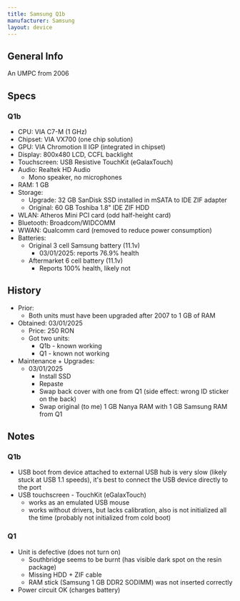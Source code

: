 ```yaml
---
title: Samsung Q1b
manufacturer: Samsung
layout: device
---
```


## General Info

An UMPC from 2006

## Specs

### Q1b

-   CPU: VIA C7-M (1 GHz)
-   Chipset: VIA VX700 (one chip solution)
-   GPU: VIA Chromotion II IGP (integrated in chipset)
-   Display: 800x480 LCD, CCFL backlight
-   Touchscreen: USB Resistive TouchKit (eGalaxTouch)
-   Audio: Realtek HD Audio
    -   Mono speaker, no microphones
-   RAM: 1 GB
-   Storage:
    -   Upgrade: 32 GB SanDisk SSD installed in mSATA to IDE ZIF adapter
    -   Original: 60 GB Toshiba 1.8" IDE ZIF HDD
-   WLAN: Atheros Mini PCI card (odd half-height card)
-   Bluetooth: Broadcom/WIDCOMM
-   WWAN: Qualcomm card (removed to reduce power consumption)
-   Batteries:
    -   Original 3 cell Samsung battery (11.1v)
        -   03/01/2025: reports 76.9% health
    -   Aftermarket 6 cell battery (11.1v)
        -   Reports 100% health, likely not

## History

-   Prior:
    -   Both units must have been upgraded after 2007 to 1 GB of RAM
-   Obtained: 03/01/2025
    -   Price: 250 RON
    -   Got two units:
        -   Q1b - known working
        -   Q1 - known not working
-   Maintenance + Upgrades:
    -   03/01/2025
        -   Install SSD
        -   Repaste
        -   Swap back cover with one from Q1 (side effect: wrong ID sticker on the back)
        -   Swap original (to me) 1 GB Nanya RAM with 1 GB Samsung RAM from Q1

## Notes

### Q1b

-   USB boot from device attached to external USB hub is very slow (likely stuck at USB 1.1 speeds), it's best to connect the USB device directly to the port
-   USB touchscreen - TouchKit (eGalaxTouch)
    -   works as an emulated USB mouse
    -   works without drivers, but lacks calibration, also is not initialized all the time (probably not initialized from cold boot)

### Q1

-   Unit is defective (does not turn on)
    -   Southbridge seems to be burnt (has visible dark spot on the resin package)
    -   Missing HDD + ZIF cable
    -   RAM stick (Samsung 1 GB DDR2 SODIMM) was not inserted correctly
-   Power circuit OK (charges battery)
